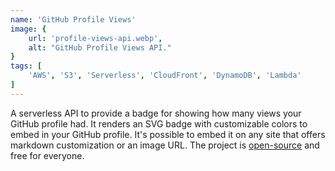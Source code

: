 ```yaml
---
name: 'GitHub Profile Views'
image: {
    url: 'profile-views-api.webp',
    alt: "GitHub Profile Views API."
}
tags: [
    'AWS', 'S3', 'Serverless', 'CloudFront', 'DynamoDB', 'Lambda'
]
---
```


A serverless API to provide a badge for showing how many views your GitHub profile had. It renders an SVG badge with customizable colors to embed in your GitHub profile. It's possible to embed it on any site that offers markdown customization or an image URL. The project is [open-source](https://github.com/GonzaloHirsch/profile-views-serverless-api) and free for everyone.
